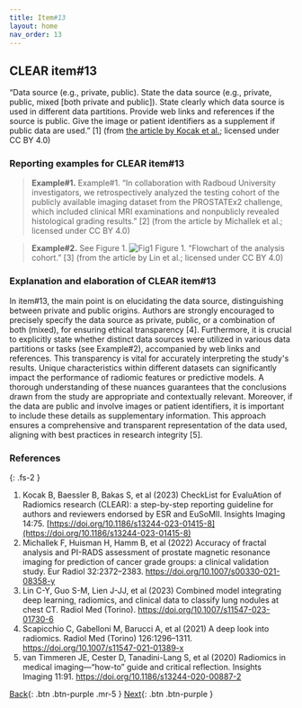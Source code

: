 ```yaml
---
title: Item#13
layout: home
nav_order: 13
---
```


## CLEAR item#13


“Data source (e.g., private, public). State the data source (e.g., private, public, mixed [both private and public]). State clearly which data source is used in different data partitions. Provide web links and references if the source is public. Give the image or patient identifiers as a supplement if public data are used.” [1] (from [the article by Kocak et al.](https://insightsimaging.springeropen.com/articles/10.1186/s13244-023-01415-8); licensed under CC BY 4.0)


### Reporting examples for CLEAR item#13

> **Example#1.** Example#1. “In collaboration with Radboud University investigators, we retrospectively analyzed the testing cohort of the publicly available imaging dataset from the PROSTATEx2 challenge, which included clinical MRI examinations and nonpublicly revealed histological grading results.” [2] (from the article by Michallek et al.; licensed under CC BY 4.0)

> **Example#2.** See Figure 1.
> ![Fig1](/CLEAR-E3/figs/Item13_Fig1.png)
> Figure 1. “Flowchart of the analysis cohort.” [3] (from the article by Lin et al.; licensed under CC BY 4.0)

### Explanation and elaboration of CLEAR item#13

In item#13, the main point is on elucidating the data source, distinguishing between private and public origins. Authors are strongly encouraged to precisely specify the data source as private, public, or a combination of both (mixed), for ensuring ethical transparency [4]. Furthermore, it is crucial to explicitly state whether distinct data sources were utilized in various data partitions or tasks (see Example#2), accompanied by web links and references. This transparency is vital for accurately interpreting the study's results. Unique characteristics within different datasets can significantly impact the performance of radiomic features or predictive models. A thorough understanding of these nuances guarantees that the conclusions drawn from the study are appropriate and contextually relevant. Moreover, if the data are public and involve images or patient identifiers, it is important to include these details as supplementary information. This approach ensures a comprehensive and transparent representation of the data used, aligning with best practices in research integrity [5].
### References

{: .fs-2 }

1. 	Kocak B, Baessler B, Bakas S, et al (2023) CheckList for EvaluAtion of Radiomics research (CLEAR): a step-by-step reporting guideline for authors and reviewers endorsed by ESR and EuSoMII. Insights Imaging 14:75. [https://doi.org/10.1186/s13244-023-01415-8](https://doi.org/10.1186/s13244-023-01415-8)
2. 	Michallek F, Huisman H, Hamm B, et al (2022) Accuracy of fractal analysis and PI-RADS assessment of prostate magnetic resonance imaging for prediction of cancer grade groups: a clinical validation study. Eur Radiol 32:2372–2383. https://doi.org/10.1007/s00330-021-08358-y
3. 	Lin C-Y, Guo S-M, Lien J-JJ, et al (2023) Combined model integrating deep learning, radiomics, and clinical data to classify lung nodules at chest CT. Radiol Med (Torino). https://doi.org/10.1007/s11547-023-01730-6
4. 	Scapicchio C, Gabelloni M, Barucci A, et al (2021) A deep look into radiomics. Radiol Med (Torino) 126:1296–1311. https://doi.org/10.1007/s11547-021-01389-x
5. 	van Timmeren JE, Cester D, Tanadini-Lang S, et al (2020) Radiomics in medical imaging—“how-to” guide and critical reflection. Insights Imaging 11:91. https://doi.org/10.1186/s13244-020-00887-2


[Back](https://radiomic.github.io/CLEAR-E3/docs/Item9.html){: .btn .btn-purple .mr-5 }
[Next](https://radiomic.github.io/CLEAR-E3/docs/Item11.html){: .btn .btn-purple   }









